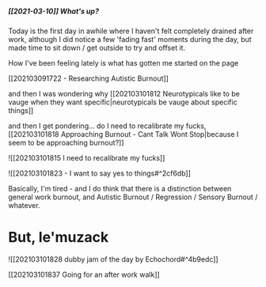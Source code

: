 ##### [[2021-03-10]] What's up?

Today is the first day in awhile where I haven't felt completely drained after work, although I did notice a few 'fading fast' moments during the day, but made time to sit down / get outside to try and offset it.

How I've been feeling lately is what has gotten me started on the page 

[[202103091722 -  Researching Autistic Burnout]]

and then I was wondering why [[202103101812 Neurotypicals like to be vauge when they want specific|neurotypicals be vauge about specific things]]

and then I get pondering... do I need to recalibrate my fucks, [[202103101818 Approaching Burnout - Cant Talk Wont Stop|because I seem to be approaching burnout?]]

![[202103101815 I need to recalibrate my fucks]]

![[202103101823 - I want to say yes to things#^2cf6db]]

Basically, I'm tired - and I do think that there is a distinction between general work burnout, and Autistic Burnout / Regression / Sensory Burnout / whatever.

# But, le'muzack 

![[202103101828 dubby jam of the day by Echochord#^4b9edc]]

[[202103101837 Going for an after work walk]]